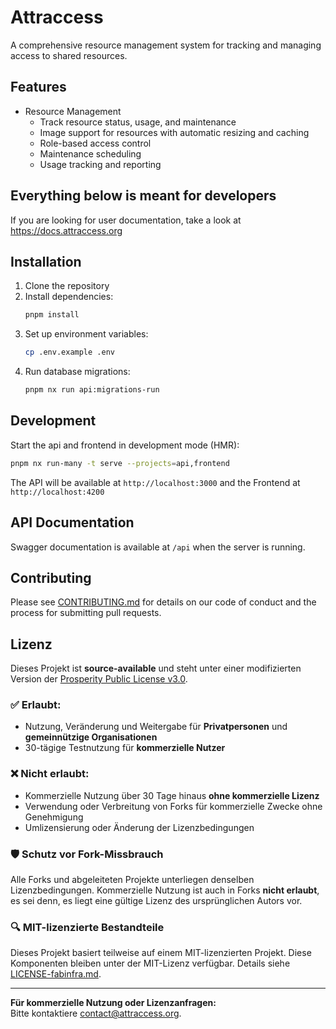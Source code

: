 # Attraccess

A comprehensive resource management system for tracking and managing access to shared resources.

## Features

- Resource Management
  - Track resource status, usage, and maintenance
  - Image support for resources with automatic resizing and caching
  - Role-based access control
  - Maintenance scheduling
  - Usage tracking and reporting

## Everything below is meant for developers

If you are looking for user documentation, take a look at https://docs.attraccess.org

## Installation

1. Clone the repository
2. Install dependencies:
   ```bash
   pnpm install
   ```
3. Set up environment variables:
   ```bash
   cp .env.example .env
   ```
4. Run database migrations:
   ```bash
   pnpm nx run api:migrations-run
   ```

## Development

Start the api and frontend in development mode (HMR):

```bash
pnpm nx run-many -t serve --projects=api,frontend
```

The API will be available at `http://localhost:3000`
and the Frontend at `http://localhost:4200`

## API Documentation

Swagger documentation is available at `/api` when the server is running.

## Contributing

Please see [CONTRIBUTING.md](CONTRIBUTING.md) for details on our code of conduct and the process for submitting pull requests.

## Lizenz

Dieses Projekt ist **source-available** und steht unter einer modifizierten Version der [Prosperity Public License v3.0](./LICENSE.md).

### ✅ Erlaubt:
- Nutzung, Veränderung und Weitergabe für **Privatpersonen** und **gemeinnützige Organisationen**
- 30-tägige Testnutzung für **kommerzielle Nutzer**

### ❌ Nicht erlaubt:
- Kommerzielle Nutzung über 30 Tage hinaus **ohne kommerzielle Lizenz**
- Verwendung oder Verbreitung von Forks für kommerzielle Zwecke ohne Genehmigung
- Umlizensierung oder Änderung der Lizenzbedingungen

### 🛡️ Schutz vor Fork-Missbrauch
Alle Forks und abgeleiteten Projekte unterliegen denselben Lizenzbedingungen. Kommerzielle Nutzung ist auch in Forks **nicht erlaubt**, es sei denn, es liegt eine gültige Lizenz des ursprünglichen Autors vor.

### 🔍 MIT-lizenzierte Bestandteile
Dieses Projekt basiert teilweise auf einem MIT-lizenzierten Projekt. Diese Komponenten bleiben unter der MIT-Lizenz verfügbar. Details siehe [LICENSE-fabinfra.md](./LICENSE-fabinfra.md).

---

**Für kommerzielle Nutzung oder Lizenzanfragen:**  
Bitte kontaktiere [contact@attraccess.org](mailto:contact@attraccess.org).
